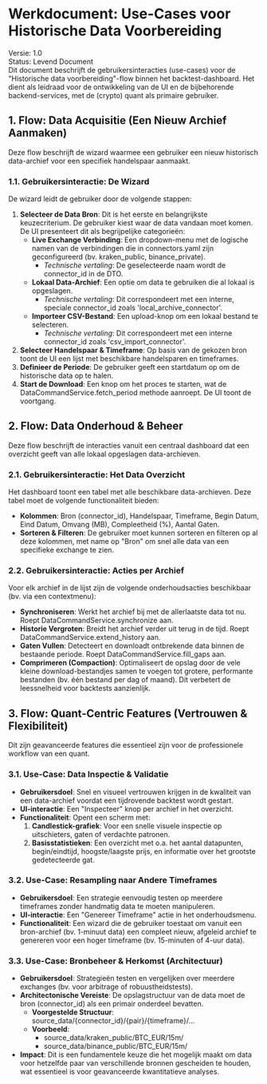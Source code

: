 # **Werkdocument: Use-Cases voor Historische Data Voorbereiding**

Versie: 1.0  
Status: Levend Document  
Dit document beschrijft de gebruikersinteracties (use-cases) voor de "Historische data voorbereiding"-flow binnen het backtest-dashboard. Het dient als leidraad voor de ontwikkeling van de UI en de bijbehorende backend-services, met de (crypto) quant als primaire gebruiker.

## **1\. Flow: Data Acquisitie (Een Nieuw Archief Aanmaken)**

Deze flow beschrijft de wizard waarmee een gebruiker een nieuw historisch data-archief voor een specifiek handelspaar aanmaakt.

### **1.1. Gebruikersinteractie: De Wizard**

De wizard leidt de gebruiker door de volgende stappen:

1. **Selecteer de Data Bron**: Dit is het eerste en belangrijkste keuzecriterium. De gebruiker kiest waar de data vandaan moet komen. De UI presenteert dit als begrijpelijke categorieën:  
   * **Live Exchange Verbinding**: Een dropdown-menu met de logische namen van de verbindingen die in connectors.yaml zijn geconfigureerd (bv. kraken\_public, binance\_private).  
     * *Technische vertaling*: De geselecteerde naam wordt de connector\_id in de DTO.  
   * **Lokaal Data-Archief**: Een optie om data te gebruiken die al lokaal is opgeslagen.  
     * *Technische vertaling*: Dit correspondeert met een interne, speciale connector\_id zoals 'local\_archive\_connector'.  
   * **Importeer CSV-Bestand**: Een upload-knop om een lokaal bestand te selecteren.  
     * *Technische vertaling*: Dit correspondeert met een interne connector\_id zoals 'csv\_import\_connector'.  
2. **Selecteer Handelspaar & Timeframe**: Op basis van de gekozen bron toont de UI een lijst met beschikbare handelsparen en timeframes.  
3. **Definieer de Periode**: De gebruiker geeft een startdatum op om de historische data op te halen.  
4. **Start de Download**: Een knop om het proces te starten, wat de DataCommandService.fetch\_period methode aanroept. De UI toont de voortgang.

## **2\. Flow: Data Onderhoud & Beheer**

Deze flow beschrijft de interacties vanuit een centraal dashboard dat een overzicht geeft van alle lokaal opgeslagen data-archieven.

### **2.1. Gebruikersinteractie: Het Data Overzicht**

Het dashboard toont een tabel met alle beschikbare data-archieven. Deze tabel moet de volgende functionaliteit bieden:

* **Kolommen**: Bron (connector\_id), Handelspaar, Timeframe, Begin Datum, Eind Datum, Omvang (MB), Compleetheid (%), Aantal Gaten.  
* **Sorteren & Filteren**: De gebruiker moet kunnen sorteren en filteren op al deze kolommen, met name op "Bron" om snel alle data van een specifieke exchange te zien.

### **2.2. Gebruikersinteractie: Acties per Archief**

Voor elk archief in de lijst zijn de volgende onderhoudsacties beschikbaar (bv. via een contextmenu):

* **Synchroniseren**: Werkt het archief bij met de allerlaatste data tot nu. Roept DataCommandService.synchronize aan.  
* **Historie Vergroten**: Breidt het archief verder uit terug in de tijd. Roept DataCommandService.extend\_history aan.  
* **Gaten Vullen**: Detecteert en downloadt ontbrekende data binnen de bestaande periode. Roept DataCommandService.fill\_gaps aan.  
* **Comprimeren (Compaction)**: Optimaliseert de opslag door de vele kleine download-bestandjes samen te voegen tot grotere, performante bestanden (bv. één bestand per dag of maand). Dit verbetert de leessnelheid voor backtests aanzienlijk.

## **3\. Flow: Quant-Centric Features (Vertrouwen & Flexibiliteit)**

Dit zijn geavanceerde features die essentieel zijn voor de professionele workflow van een quant.

### **3.1. Use-Case: Data Inspectie & Validatie**

* **Gebruikersdoel**: Snel en visueel vertrouwen krijgen in de kwaliteit van een data-archief voordat een tijdrovende backtest wordt gestart.  
* **UI-interactie**: Een "Inspecteer" knop per archief in het overzicht.  
* **Functionaliteit**: Opent een scherm met:  
  1. **Candlestick-grafiek**: Voor een snelle visuele inspectie op uitschieters, gaten of verdachte patronen.  
  2. **Basisstatistieken**: Een overzicht met o.a. het aantal datapunten, begin/eindtijd, hoogste/laagste prijs, en informatie over het grootste gedetecteerde gat.

### **3.2. Use-Case: Resampling naar Andere Timeframes**

* **Gebruikersdoel**: Een strategie eenvoudig testen op meerdere timeframes zonder handmatig data te moeten manipuleren.  
* **UI-interactie**: Een "Genereer Timeframe" actie in het onderhoudsmenu.  
* **Functionaliteit**: Een wizard die de gebruiker toestaat om vanuit een bron-archief (bv. 1-minuut data) een compleet nieuw, afgeleid archief te genereren voor een hoger timeframe (bv. 15-minuten of 4-uur data).

### **3.3. Use-Case: Bronbeheer & Herkomst (Architectuur)**

* **Gebruikersdoel**: Strategieën testen en vergelijken over meerdere exchanges (bv. voor arbitrage of robuustheidstests).  
* **Architectonische Vereiste**: De opslagstructuur van de data moet de bron (connector\_id) als een primair onderdeel bevatten.  
  * **Voorgestelde Structuur**: source\_data/{connector\_id}/{pair}/{timeframe}/...  
  * **Voorbeeld**:  
    * source\_data/kraken\_public/BTC\_EUR/15m/  
    * source\_data/binance\_public/BTC\_EUR/15m/  
* **Impact**: Dit is een fundamentele keuze die het mogelijk maakt om data voor hetzelfde paar van verschillende bronnen gescheiden te houden, wat essentieel is voor geavanceerde kwantitatieve analyses.